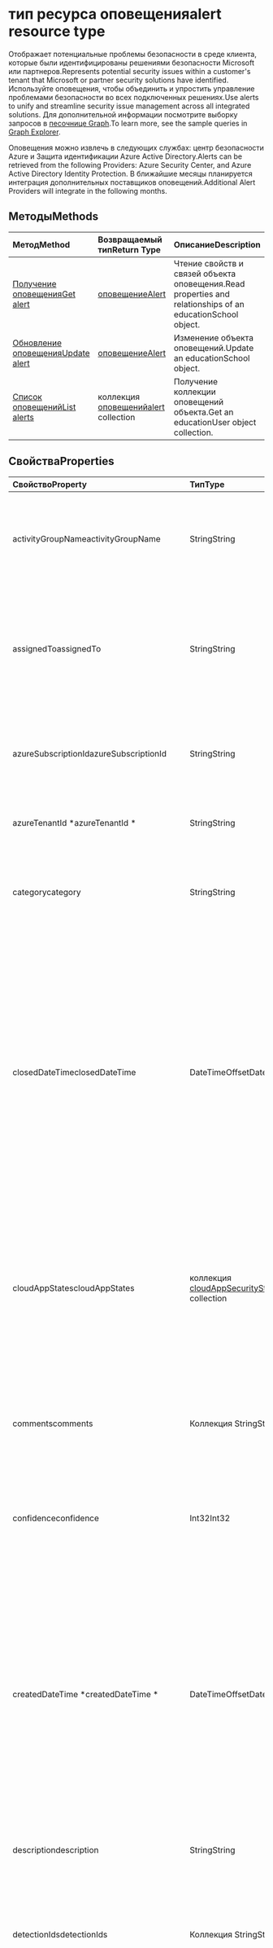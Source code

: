 # <a name="alert-resource-type"></a><span data-ttu-id="2bbc6-101">тип ресурса оповещения</span><span class="sxs-lookup"><span data-stu-id="2bbc6-101">alert resource type</span></span>

<span data-ttu-id="2bbc6-102">Отображает потенциальные проблемы безопасности в среде клиента, которые были идентифицированы решениями безопасности Microsoft или партнеров.</span><span class="sxs-lookup"><span data-stu-id="2bbc6-102">Represents potential security issues within a customer's tenant that Microsoft or partner security solutions have identified.</span></span> <span data-ttu-id="2bbc6-103">Используйте оповещения, чтобы объединить и упростить управление проблемами безопасности во всех подключенных решениях.</span><span class="sxs-lookup"><span data-stu-id="2bbc6-103">Use alerts to unify and streamline security issue management across all integrated solutions.</span></span> <span data-ttu-id="2bbc6-104">Для дополнительной информации посмотрите выборку запросов в [песочнице Graph](https://developer.microsoft.com/en-us/graph/graph-explorer).</span><span class="sxs-lookup"><span data-stu-id="2bbc6-104">To learn more, see the sample queries in [Graph Explorer](https://developer.microsoft.com/en-us/graph/graph-explorer).</span></span>

<span data-ttu-id="2bbc6-105">Оповещения можно извлечь в следующих службах: центр безопасности Azure и Защита идентификации Azure Active Directory.</span><span class="sxs-lookup"><span data-stu-id="2bbc6-105">Alerts can be retrieved from the following Providers: Azure Security Center, and Azure Active Directory Identity Protection.</span></span> <span data-ttu-id="2bbc6-106">В ближайшие месяцы планируется интеграция дополнительных поставщиков оповещений.</span><span class="sxs-lookup"><span data-stu-id="2bbc6-106">Additional Alert Providers will integrate in the following months.</span></span>

## <a name="methods"></a><span data-ttu-id="2bbc6-107">Методы</span><span class="sxs-lookup"><span data-stu-id="2bbc6-107">Methods</span></span>

| <span data-ttu-id="2bbc6-108">Метод</span><span class="sxs-lookup"><span data-stu-id="2bbc6-108">Method</span></span>   | <span data-ttu-id="2bbc6-109">Возвращаемый тип</span><span class="sxs-lookup"><span data-stu-id="2bbc6-109">Return Type</span></span>|<span data-ttu-id="2bbc6-110">Описание</span><span class="sxs-lookup"><span data-stu-id="2bbc6-110">Description</span></span>|
|:---------------|:--------|:----------|
|[<span data-ttu-id="2bbc6-111">Получение оповещения</span><span class="sxs-lookup"><span data-stu-id="2bbc6-111">Get alert</span></span>](../api/alert_get.md) | [<span data-ttu-id="2bbc6-112">оповещение</span><span class="sxs-lookup"><span data-stu-id="2bbc6-112">Alert</span></span>](alert.md) |<span data-ttu-id="2bbc6-113"> Чтение свойств и связей объекта оповещения.</span><span class="sxs-lookup"><span data-stu-id="2bbc6-113">Read properties and relationships of an educationSchool object.</span></span>|
|[<span data-ttu-id="2bbc6-114">Обновление оповещения</span><span class="sxs-lookup"><span data-stu-id="2bbc6-114">Update alert</span></span>](../api/alert_update.md) | [<span data-ttu-id="2bbc6-115">оповещение</span><span class="sxs-lookup"><span data-stu-id="2bbc6-115">Alert</span></span>](alert.md) |<span data-ttu-id="2bbc6-116">Изменение объекта оповещений.</span><span class="sxs-lookup"><span data-stu-id="2bbc6-116">Update an educationSchool object.</span></span> |
|[<span data-ttu-id="2bbc6-117">Список оповещений</span><span class="sxs-lookup"><span data-stu-id="2bbc6-117">List alerts</span></span>](../api/alert_list.md) | <span data-ttu-id="2bbc6-118">коллекция [оповещений](alert.md)</span><span class="sxs-lookup"><span data-stu-id="2bbc6-118">[alert](alert.md) collection</span></span> |<span data-ttu-id="2bbc6-119">Получение коллекции оповещений объекта.</span><span class="sxs-lookup"><span data-stu-id="2bbc6-119">Get an educationUser object collection.</span></span>|

## <a name="properties"></a><span data-ttu-id="2bbc6-120">Свойства</span><span class="sxs-lookup"><span data-stu-id="2bbc6-120">Properties</span></span>

| <span data-ttu-id="2bbc6-121">Свойство</span><span class="sxs-lookup"><span data-stu-id="2bbc6-121">Property</span></span>   | <span data-ttu-id="2bbc6-122">Тип</span><span class="sxs-lookup"><span data-stu-id="2bbc6-122">Type</span></span>|<span data-ttu-id="2bbc6-123">Описание</span><span class="sxs-lookup"><span data-stu-id="2bbc6-123">Description</span></span>|
|:---------------|:--------|:----------|
|<span data-ttu-id="2bbc6-124">activityGroupName</span><span class="sxs-lookup"><span data-stu-id="2bbc6-124">activityGroupName</span></span>|<span data-ttu-id="2bbc6-125">String</span><span class="sxs-lookup"><span data-stu-id="2bbc6-125">String</span></span>|<span data-ttu-id="2bbc6-126">Наименование или псевдоним группы действий (злоумышленников), к которой относится это предупреждение.</span><span class="sxs-lookup"><span data-stu-id="2bbc6-126">Name or alias of the activity group (attacker) this alert is attributed to.</span></span>|
|<span data-ttu-id="2bbc6-127">assignedTo</span><span class="sxs-lookup"><span data-stu-id="2bbc6-127">assignedTo</span></span>|<span data-ttu-id="2bbc6-128">String</span><span class="sxs-lookup"><span data-stu-id="2bbc6-128">String</span></span>|<span data-ttu-id="2bbc6-129">Имя специалиста, назначенного на рассмотрение, расследование и исправление (поддерживает [обновление](../api/alert_update.md)).</span><span class="sxs-lookup"><span data-stu-id="2bbc6-129">Name of the analyst the alert is assigned to for triage, investigation, or remediation (supports [update](../api/alert_update.md)).</span></span>|
|<span data-ttu-id="2bbc6-130">azureSubscriptionId</span><span class="sxs-lookup"><span data-stu-id="2bbc6-130">azureSubscriptionId</span></span>|<span data-ttu-id="2bbc6-131">String</span><span class="sxs-lookup"><span data-stu-id="2bbc6-131">String</span></span>|<span data-ttu-id="2bbc6-132">Идентификатор подписки Azure, отображается, если оповещение связано со службой Azure.</span><span class="sxs-lookup"><span data-stu-id="2bbc6-132">Azure subscription ID, present if this alert is related to an Azure resource.</span></span>|
|<span data-ttu-id="2bbc6-133">azureTenantId \*</span><span class="sxs-lookup"><span data-stu-id="2bbc6-133">azureTenantId \*</span></span>|<span data-ttu-id="2bbc6-134">String</span><span class="sxs-lookup"><span data-stu-id="2bbc6-134">String</span></span>|<span data-ttu-id="2bbc6-135">Идентификатор клиента Azure Active Directory.</span><span class="sxs-lookup"><span data-stu-id="2bbc6-135">The Azure Active Directory tenant ID, or domain name.</span></span>|
|<span data-ttu-id="2bbc6-136">category</span><span class="sxs-lookup"><span data-stu-id="2bbc6-136">category</span></span>|<span data-ttu-id="2bbc6-137">String</span><span class="sxs-lookup"><span data-stu-id="2bbc6-137">String</span></span>|<span data-ttu-id="2bbc6-138">Категория оповещения (например, кража персональных данных, программа-шантажист и т.д.).</span><span class="sxs-lookup"><span data-stu-id="2bbc6-138">Category of the alert (for example, credentialTheft, ransomware, etc.).</span></span>|
|<span data-ttu-id="2bbc6-139">closedDateTime</span><span class="sxs-lookup"><span data-stu-id="2bbc6-139">closedDateTime</span></span>|<span data-ttu-id="2bbc6-140">DateTimeOffset</span><span class="sxs-lookup"><span data-stu-id="2bbc6-140">DateTimeOffset</span></span>|<span data-ttu-id="2bbc6-141">Дата и время закрытия оповещения.</span><span class="sxs-lookup"><span data-stu-id="2bbc6-141">Time at which the alert was closed.</span></span> <span data-ttu-id="2bbc6-142">Тип данных Timestamp предоставляет сведения о времени и дате с использованием формата ISO 8601 (всегда применяется формат UTC).</span><span class="sxs-lookup"><span data-stu-id="2bbc6-142">The Timestamp type represents date and time information using ISO 8601 format and is always in UTC time.</span></span> <span data-ttu-id="2bbc6-143">Например, значение полуночи 1 января 2014 г. в формате UTC выглядит так: `'2014-01-01T00:00:00Z'` (поддерживает [обновление](../api/alert_update.md)).</span><span class="sxs-lookup"><span data-stu-id="2bbc6-143">For example, midnight UTC on Jan 1, 2014 would look like this: `'2014-01-01T00:00:00Z'`.</span></span>|
|<span data-ttu-id="2bbc6-144">cloudAppStates</span><span class="sxs-lookup"><span data-stu-id="2bbc6-144">cloudAppStates</span></span>|<span data-ttu-id="2bbc6-145">коллекция [cloudAppSecurityState](cloudappsecuritystate.md)</span><span class="sxs-lookup"><span data-stu-id="2bbc6-145">[cloudAppSecurityState](cloudappsecuritystate.md) collection</span></span>|<span data-ttu-id="2bbc6-146">Связанная с безопасностью информация (сгенерированная поставщиком) о состоянии облачных приложениях, к которым относится данное оповещение.</span><span class="sxs-lookup"><span data-stu-id="2bbc6-146">Security-related stateful information generated by the provider about the cloud application/s related to this alert.</span></span>|
|<span data-ttu-id="2bbc6-147">comments</span><span class="sxs-lookup"><span data-stu-id="2bbc6-147">comments</span></span>|<span data-ttu-id="2bbc6-148">Коллекция String</span><span class="sxs-lookup"><span data-stu-id="2bbc6-148">String collection</span></span>|<span data-ttu-id="2bbc6-149">Комментарии клиента к оповещениям (для управления оповещениями клиентом) (поддерживает [обновление](../api/alert_update.md)).</span><span class="sxs-lookup"><span data-stu-id="2bbc6-149">Customer-provided comments on alert (for customer alert management) (supports [update](../api/alert_update.md)).</span></span>|
|<span data-ttu-id="2bbc6-150">confidence</span><span class="sxs-lookup"><span data-stu-id="2bbc6-150">confidence</span></span>|<span data-ttu-id="2bbc6-151">Int32</span><span class="sxs-lookup"><span data-stu-id="2bbc6-151">Int32</span></span>|<span data-ttu-id="2bbc6-152">Степень достоверности обнаруженных логик (в процентах от 1 до 100).</span><span class="sxs-lookup"><span data-stu-id="2bbc6-152">Confidence of the detection logic (percentage between 1-100).</span></span>|
|<span data-ttu-id="2bbc6-153">createdDateTime \*</span><span class="sxs-lookup"><span data-stu-id="2bbc6-153">createdDateTime \*</span></span>|<span data-ttu-id="2bbc6-154">DateTimeOffset</span><span class="sxs-lookup"><span data-stu-id="2bbc6-154">DateTimeOffset</span></span>|<span data-ttu-id="2bbc6-155">Дата и время создания поставщиком оповещения.</span><span class="sxs-lookup"><span data-stu-id="2bbc6-155">Time at which the alert was created by the alert provider.</span></span> <span data-ttu-id="2bbc6-156">Тип данных Timestamp предоставляет сведения о времени и дате с использованием формата ISO 8601 (всегда применяется формат UTC).</span><span class="sxs-lookup"><span data-stu-id="2bbc6-156">The Timestamp type represents date and time information using ISO 8601 format and is always in UTC time.</span></span> <span data-ttu-id="2bbc6-157">Например, значение полуночи 1 января 2014 г. в формате UTC выглядит так: `'2014-01-01T00:00:00Z'`.</span><span class="sxs-lookup"><span data-stu-id="2bbc6-157">For example, midnight UTC on Jan 1, 2014 would look like this: `'2014-01-01T00:00:00Z'`.</span></span>|
|<span data-ttu-id="2bbc6-158">description</span><span class="sxs-lookup"><span data-stu-id="2bbc6-158">description</span></span>|<span data-ttu-id="2bbc6-159">String</span><span class="sxs-lookup"><span data-stu-id="2bbc6-159">String</span></span>|<span data-ttu-id="2bbc6-160">Описание оповещения.</span><span class="sxs-lookup"><span data-stu-id="2bbc6-160">Alert description.</span></span>|
|<span data-ttu-id="2bbc6-161">detectionIds</span><span class="sxs-lookup"><span data-stu-id="2bbc6-161">detectionIds</span></span>|<span data-ttu-id="2bbc6-162">Коллекция String</span><span class="sxs-lookup"><span data-stu-id="2bbc6-162">String collection</span></span>|<span data-ttu-id="2bbc6-163">Набор оповещений, связанных c объектом оповещения (каждое оповещение передается в систему SIEM (управление событиями и информацией в сфере безопасности) отдельной записью).</span><span class="sxs-lookup"><span data-stu-id="2bbc6-163">Set of alerts related to this alert entity (each alert is pushed to the SIEM as a separate record).</span></span>|
|<span data-ttu-id="2bbc6-164">eventDateTime \*</span><span class="sxs-lookup"><span data-stu-id="2bbc6-164">eventDateTime \*</span></span>|<span data-ttu-id="2bbc6-165">DateTimeOffset</span><span class="sxs-lookup"><span data-stu-id="2bbc6-165">DateTimeOffset</span></span>|<span data-ttu-id="2bbc6-166">Дата и время возникновения события, являющегося триггером для создания оповещения.</span><span class="sxs-lookup"><span data-stu-id="2bbc6-166">Time at which the event(s) that served as the trigger(s) to generate the alert occurred.</span></span> <span data-ttu-id="2bbc6-167">Тип данных Timestamp предоставляет сведения о времени и дате с использованием формата ISO 8601 (всегда применяется формат UTC).</span><span class="sxs-lookup"><span data-stu-id="2bbc6-167">The Timestamp type represents date and time information using ISO 8601 format and is always in UTC time.</span></span> <span data-ttu-id="2bbc6-168">Например, значение полуночи 1 января 2014 г. в формате UTC выглядит так: `'2014-01-01T00:00:00Z'`.</span><span class="sxs-lookup"><span data-stu-id="2bbc6-168">For example, midnight UTC on Jan 1, 2014 would look like this: `'2014-01-01T00:00:00Z'`.</span></span>|
|<span data-ttu-id="2bbc6-169">feedback</span><span class="sxs-lookup"><span data-stu-id="2bbc6-169">Feedback</span></span>|<span data-ttu-id="2bbc6-170">alertFeedback</span><span class="sxs-lookup"><span data-stu-id="2bbc6-170">alertFeedback</span></span>|<span data-ttu-id="2bbc6-171">Отчет специалиста относительно оповещения.</span><span class="sxs-lookup"><span data-stu-id="2bbc6-171">Analyst feedback on the alert.</span></span> <span data-ttu-id="2bbc6-172">Возможные значения: `unknown`, `truePositive`, `falsePositive`, `benignPositive`.</span><span class="sxs-lookup"><span data-stu-id="2bbc6-172">Possible values are: `unknown`, `truePositive`, `falsePositive`, `benignPositive`.</span></span> <span data-ttu-id="2bbc6-173">(поддерживает [обновление](../api/alert_update.md))</span><span class="sxs-lookup"><span data-stu-id="2bbc6-173">(supports [update](../api/alert_update.md))</span></span>|
|<span data-ttu-id="2bbc6-174">fileStates</span><span class="sxs-lookup"><span data-stu-id="2bbc6-174">fileStates</span></span>|<span data-ttu-id="2bbc6-175">коллекция [fileSecurityState](filesecuritystate.md)</span><span class="sxs-lookup"><span data-stu-id="2bbc6-175">[fileSecurityState](filesecuritystate.md) collection</span></span>|<span data-ttu-id="2bbc6-176">Связанная с безопасностью информация (сгенерированная поставщиком) о состоянии файлов (файла), к которым относится данное оповещение.</span><span class="sxs-lookup"><span data-stu-id="2bbc6-176">Security-related stateful information generated by the provider about the file(s) related to this alert.</span></span>|
|<span data-ttu-id="2bbc6-177">hostStates</span><span class="sxs-lookup"><span data-stu-id="2bbc6-177">hostStates</span></span>|<span data-ttu-id="2bbc6-178">коллекция [hostSecurityState](hostsecuritystate.md)</span><span class="sxs-lookup"><span data-stu-id="2bbc6-178">[hostSecurityState](hostsecuritystate.md) collection</span></span>|<span data-ttu-id="2bbc6-179">Связанная с безопасностью информация (сгенерированная поставщиком) о состоянии узлов (узла), к которым относится данное оповещение.</span><span class="sxs-lookup"><span data-stu-id="2bbc6-179">Security-related stateful information generated by the provider about the host(s) related to this alert.</span></span>|
|<span data-ttu-id="2bbc6-180">id \*</span><span class="sxs-lookup"><span data-stu-id="2bbc6-180">id \*</span></span>|<span data-ttu-id="2bbc6-181">String</span><span class="sxs-lookup"><span data-stu-id="2bbc6-181">String</span></span>|<span data-ttu-id="2bbc6-182">Генерированный поставщиком GUID (Глобально-уникальный идентификатор)/Уникальный идентификационный код.</span><span class="sxs-lookup"><span data-stu-id="2bbc6-182">Provider-generated GUID/unique identifier.</span></span> <span data-ttu-id="2bbc6-183">(только для чтения)</span><span class="sxs-lookup"><span data-stu-id="2bbc6-183">Read-only.</span></span>|
|<span data-ttu-id="2bbc6-184">lastModifiedDateTime</span><span class="sxs-lookup"><span data-stu-id="2bbc6-184">lastModifiedDateTime</span></span>|<span data-ttu-id="2bbc6-185">DateTimeOffset</span><span class="sxs-lookup"><span data-stu-id="2bbc6-185">DateTimeOffset</span></span>|<span data-ttu-id="2bbc6-186">Дата и время последнего изменения объекта оповещения.</span><span class="sxs-lookup"><span data-stu-id="2bbc6-186">Time at which the alert entity was last modified.</span></span> <span data-ttu-id="2bbc6-187">Тип данных Timestamp предоставляет сведения о времени и дате с использованием формата ISO 8601 (всегда применяется формат UTC).</span><span class="sxs-lookup"><span data-stu-id="2bbc6-187">The Timestamp type represents date and time information using ISO 8601 format and is always in UTC time.</span></span> <span data-ttu-id="2bbc6-188">Например, значение полуночи 1 января 2014 г. в формате UTC выглядит так: `'2014-01-01T00:00:00Z'`.</span><span class="sxs-lookup"><span data-stu-id="2bbc6-188">For example, midnight UTC on Jan 1, 2014 would look like this: `'2014-01-01T00:00:00Z'`.</span></span>|
|<span data-ttu-id="2bbc6-189">malwareStates</span><span class="sxs-lookup"><span data-stu-id="2bbc6-189">malwareStates</span></span>|<span data-ttu-id="2bbc6-190">коллекция [malwareState](malwarestate.md)</span><span class="sxs-lookup"><span data-stu-id="2bbc6-190">[malwareState](malwarestate.md) collection</span></span>|<span data-ttu-id="2bbc6-191">Анализ угроз вредоносных программ, связанных с данным оповещением.</span><span class="sxs-lookup"><span data-stu-id="2bbc6-191">Threat Intelligence pertaining to malware related to this alert.</span></span>|
|<span data-ttu-id="2bbc6-192">networkConnections</span><span class="sxs-lookup"><span data-stu-id="2bbc6-192">networkConnections</span></span>|<span data-ttu-id="2bbc6-193">коллекция [networkConnection](networkconnection.md)</span><span class="sxs-lookup"><span data-stu-id="2bbc6-193">[networkConnection](networkconnection.md) collection</span></span>|<span data-ttu-id="2bbc6-194">Связанная с безопасностью информация (сгенерированная поставщиком) о состоянии сетевых подключений (сетевого подключения), к которым относится данное оповещение.</span><span class="sxs-lookup"><span data-stu-id="2bbc6-194">Security-related stateful information generated by the provider about the network connection(s) related to this alert.</span></span>|
|<span data-ttu-id="2bbc6-195">processes</span><span class="sxs-lookup"><span data-stu-id="2bbc6-195">Processes</span></span>|<span data-ttu-id="2bbc6-196">коллекция [process](process.md)</span><span class="sxs-lookup"><span data-stu-id="2bbc6-196">[process](process.md) collection</span></span>|<span data-ttu-id="2bbc6-197">Связанная с безопасностью информация (сгенерированная поставщиком) о состоянии процессов (процесса), к которым относится данное оповещение.</span><span class="sxs-lookup"><span data-stu-id="2bbc6-197">Security-related stateful information generated by the provider about the process or processes related to this alert.</span></span>|
|<span data-ttu-id="2bbc6-198">recommendedActions</span><span class="sxs-lookup"><span data-stu-id="2bbc6-198">recommendedActions</span></span>|<span data-ttu-id="2bbc6-199">Коллекция String</span><span class="sxs-lookup"><span data-stu-id="2bbc6-199">String collection</span></span>|<span data-ttu-id="2bbc6-200">Разработчик/поставщика рекомендуется необходимые действия из-за оповещения (например, изоляция компьютера, включить двухфакторную аутентификацию (2FA), восстановить образ узла).</span><span class="sxs-lookup"><span data-stu-id="2bbc6-200">Vendor/provider recommended action(s) to take as a result of the alert (for example, isolate machine, enforce2FA, reimage host).</span></span>|
|<span data-ttu-id="2bbc6-201">registryKeyStates</span><span class="sxs-lookup"><span data-stu-id="2bbc6-201">registryKeyStates</span></span>|<span data-ttu-id="2bbc6-202">коллекция [registryKeyState](registrykeystate.md)</span><span class="sxs-lookup"><span data-stu-id="2bbc6-202">[registryKeyState](registrykeystate.md) collection</span></span>|<span data-ttu-id="2bbc6-203">Связанная с безопасностью информация (сгенерированная поставщиком) о состоянии разделов реестра (раздела реестра), к которым относится данное оповещение.</span><span class="sxs-lookup"><span data-stu-id="2bbc6-203">Security-related stateful information generated by the provider about the registry keys related to this alert.</span></span>|
|<span data-ttu-id="2bbc6-204">severity \*</span><span class="sxs-lookup"><span data-stu-id="2bbc6-204">severity \*</span></span>|<span data-ttu-id="2bbc6-205">alertSeverity</span><span class="sxs-lookup"><span data-stu-id="2bbc6-205">alertSeverity</span></span>|<span data-ttu-id="2bbc6-206">Серьезность оповещения — устанавливается разработчиком/поставщиком.</span><span class="sxs-lookup"><span data-stu-id="2bbc6-206">Alert severity - set by vendor/provider.</span></span> <span data-ttu-id="2bbc6-207">Возможные значения: `unknown`, `informational`, `low`, `medium`, `high`.</span><span class="sxs-lookup"><span data-stu-id="2bbc6-207">Possible values are: `unknown`, `informational`, `low`, `medium`, `high`.</span></span>|
|<span data-ttu-id="2bbc6-208">sourceMaterials</span><span class="sxs-lookup"><span data-stu-id="2bbc6-208">sourceMaterials</span></span>|<span data-ttu-id="2bbc6-209">Коллекция String</span><span class="sxs-lookup"><span data-stu-id="2bbc6-209">String collection</span></span>|<span data-ttu-id="2bbc6-210">Гиперссылки (URI) на исходные материалы, связанные с оповещением (например, пользовательский интерфейс поставщика для оповещений или журнал поиска и т.д.)</span><span class="sxs-lookup"><span data-stu-id="2bbc6-210">Hyperlinks (URIs) to the source material related to the alert, for example, provider's user interface for alerts or log search, etc.</span></span>|
|<span data-ttu-id="2bbc6-211">status \*</span><span class="sxs-lookup"><span data-stu-id="2bbc6-211">status \*</span></span>|<span data-ttu-id="2bbc6-212">alertStatus</span><span class="sxs-lookup"><span data-stu-id="2bbc6-212">alertStatus</span></span>|<span data-ttu-id="2bbc6-213">Статус жизненного цикла оповещения (стадия).</span><span class="sxs-lookup"><span data-stu-id="2bbc6-213">Alert lifecycle status (stage).</span></span> <span data-ttu-id="2bbc6-214">Возможные значения: `unknown`, `newAlert`, `inProgress`, `resolved`.</span><span class="sxs-lookup"><span data-stu-id="2bbc6-214">Possible values are: `unknown`, `newAlert`, `inProgress`, `resolved`.</span></span> <span data-ttu-id="2bbc6-215">(поддерживает [обновление](../api/alert_update.md))</span><span class="sxs-lookup"><span data-stu-id="2bbc6-215">(supports [update](../api/alert_update.md))</span></span>|
|<span data-ttu-id="2bbc6-216">tags</span><span class="sxs-lookup"><span data-stu-id="2bbc6-216">Tags</span></span>|<span data-ttu-id="2bbc6-217">Коллекция String</span><span class="sxs-lookup"><span data-stu-id="2bbc6-217">String collection</span></span>|<span data-ttu-id="2bbc6-218">Определяемые пользователем метки, которые могут применяться к оповещения и может выступать в качестве условий фильтра (например «HVA», «SAW» и т.д.) (поддерживает [обновление](../api/alert_update.md)).</span><span class="sxs-lookup"><span data-stu-id="2bbc6-218">User-definable labels that can be applied to an alert and can serve as filter conditions (for example "HVA", "SAW", etc.) (supports [update](../api/alert_update.md)).</span></span>|
|<span data-ttu-id="2bbc6-219">title \*</span><span class="sxs-lookup"><span data-stu-id="2bbc6-219">-Title ""</span></span>|<span data-ttu-id="2bbc6-220">String</span><span class="sxs-lookup"><span data-stu-id="2bbc6-220">String</span></span>|<span data-ttu-id="2bbc6-221">Наименование оповещения.</span><span class="sxs-lookup"><span data-stu-id="2bbc6-221">Alert title.</span></span>|
|<span data-ttu-id="2bbc6-222">triggers</span><span class="sxs-lookup"><span data-stu-id="2bbc6-222">Triggers</span></span>|<span data-ttu-id="2bbc6-223">коллекция [alertTrigger](alerttrigger.md)</span><span class="sxs-lookup"><span data-stu-id="2bbc6-223">[alertTrigger](alerttrigger.md) collection</span></span>|<span data-ttu-id="2bbc6-224">Связанные с безопасностью сведения об определенных свойствах, которые вызывают оповещения (свойств, указанные в оповещении).</span><span class="sxs-lookup"><span data-stu-id="2bbc6-224">Security-related information about the specific properties that triggered the alert (properties appearing in the alert).</span></span> <span data-ttu-id="2bbc6-225">Оповещения могут содержать сведения о нескольких пользователей, узлах, файлах, IP-адресах.</span><span class="sxs-lookup"><span data-stu-id="2bbc6-225">Alerts might contain information about multiple users, hosts, files, ip addresses.</span></span> <span data-ttu-id="2bbc6-226">Это поле отображает, какие свойства вызвали возникновение оповещений.</span><span class="sxs-lookup"><span data-stu-id="2bbc6-226">This field indicates which properties triggered the alert generation.</span></span>|
|<span data-ttu-id="2bbc6-227">userStates</span><span class="sxs-lookup"><span data-stu-id="2bbc6-227">userStates</span></span>|<span data-ttu-id="2bbc6-228">коллекция [userSecurityState](usersecuritystate.md)</span><span class="sxs-lookup"><span data-stu-id="2bbc6-228">[userSecurityState](usersecuritystate.md) collection</span></span>|<span data-ttu-id="2bbc6-229">Связанная с безопасностью информация (сгенерированная поставщиком) о состоянии учетных записей пользователей (учетной записи пользователя), к которым относится данное оповещение.</span><span class="sxs-lookup"><span data-stu-id="2bbc6-229">Security-related stateful information generated by the provider about the user accounts related to this alert.</span></span>|
|<span data-ttu-id="2bbc6-230">vendorInformation \*</span><span class="sxs-lookup"><span data-stu-id="2bbc6-230">vendorInformation \*</span></span>|[<span data-ttu-id="2bbc6-231">securityVendorInformation</span><span class="sxs-lookup"><span data-stu-id="2bbc6-231">securityVendorInformation</span></span>](securityvendorinformation.md)|<span data-ttu-id="2bbc6-232">Комплексный тип, в котором содержатся сведения о безопасности продуктов и услуг разработчика, поставщика и субпоставщика (например, разработчик = Майкрософт; поставщик = ATP Защитник Windows; субпоставщик = AppLocker).</span><span class="sxs-lookup"><span data-stu-id="2bbc6-232">Complex type containing details about the security product/service vendor, provider, and subprovider (for example, vendor=Microsoft; provider=Windows Defender ATP; subProvider=AppLocker).</span></span>|
|<span data-ttu-id="2bbc6-233">vulnerabilityStates</span><span class="sxs-lookup"><span data-stu-id="2bbc6-233">vulnerabilityStates</span></span>|<span data-ttu-id="2bbc6-234">коллекция [vulnerabilityState](vulnerabilitystate.md)</span><span class="sxs-lookup"><span data-stu-id="2bbc6-234">[vulnerabilityState](vulnerabilitystate.md) collection</span></span>|<span data-ttu-id="2bbc6-235">Анализ угроз одного или более уязвимых мест, связанных с данным оповещением.</span><span class="sxs-lookup"><span data-stu-id="2bbc6-235">Threat intelligence pertaining to one or more vulnerabilities related to this alert.</span></span>|
<span data-ttu-id="2bbc6-236">(\* Эти поля носят обязательный характер.)</span><span class="sxs-lookup"><span data-stu-id="2bbc6-236">(\* Indicates a mandatory field.)</span></span>

## <a name="relationships"></a><span data-ttu-id="2bbc6-237">Связи</span><span class="sxs-lookup"><span data-stu-id="2bbc6-237">Relationships</span></span>

<span data-ttu-id="2bbc6-238">Отсутствуют.</span><span class="sxs-lookup"><span data-stu-id="2bbc6-238">None.</span></span>

## <a name="json-representation"></a><span data-ttu-id="2bbc6-239">Представление в формате JSON</span><span class="sxs-lookup"><span data-stu-id="2bbc6-239">JSON representation</span></span>

<span data-ttu-id="2bbc6-240">Ниже указано представление ресурса в формате JSON.</span><span class="sxs-lookup"><span data-stu-id="2bbc6-240">The following is a JSON representation of the resource.</span></span>

<!-- {
  "blockType": "resource",
  "optionalProperties": [

  ],
  "@odata.type": "microsoft.graph.alert"
}-->

```json
{
  "activityGroupName": "String",
  "assignedTo": "String",
  "azureSubscriptionId": "String",
  "azureTenantId": "String",
  "category": "String",
  "closedDateTime": "String (timestamp)",
  "cloudAppStates": [{"@odata.type": "microsoft.graph.cloudAppSecurityState"}],
  "comments": ["String"],
  "confidence": 1024,
  "createdDateTime": "String (timestamp)",
  "description": "String",
  "detectionIds": ["String"],
  "eventDateTime": "String (timestamp)",
  "feedback": "@odata.type: microsoft.graph.alertFeedback",
  "fileStates": [{"@odata.type": "microsoft.graph.fileSecurityState"}],
  "hostStates": [{"@odata.type": "microsoft.graph.hostSecurityState"}],
  "id": "String (identifier)",
  "lastModifiedDateTime": "String (timestamp)",
  "malwareStates": [{"@odata.type": "microsoft.graph.malwareState"}],
  "networkConnections": [{"@odata.type": "microsoft.graph.networkConnection"}],
  "processes": [{"@odata.type": "microsoft.graph.process"}],
  "recommendedActions": ["String"],
  "registryKeyStates": [{"@odata.type": "microsoft.graph.registryKeyState"}],
  "severity": "@odata.type: microsoft.graph.alertSeverity",
  "sourceMaterials": ["String"],
  "status": "@odata.type: microsoft.graph.alertStatus",
  "tags": ["String"],
  "title": "String",
  "triggers": [{"@odata.type": "microsoft.graph.alertTrigger"}],
  "userStates": [{"@odata.type": "microsoft.graph.userSecurityState"}],
  "vendorInformation": {"@odata.type": "microsoft.graph.securityVendorInformation"},
  "vulnerabilityStates": [{"@odata.type": "microsoft.graph.vulnerabilityState"}]
}

```

<!-- uuid: 8fcb5dbc-d5aa-4681-8e31-b001d5168d79
2015-10-25 14:57:30 UTC -->
<!-- {
  "type": "#page.annotation",
  "description": "alert resource",
  "keywords": "",
  "section": "documentation",
  "tocPath": ""
}-->